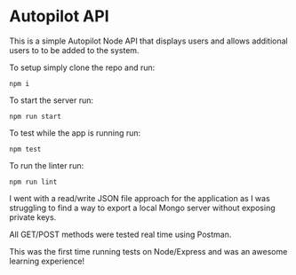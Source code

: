 # Autopilot API

This is a simple Autopilot Node API that displays users and allows additional users to to be added to the system.

To setup simply clone the repo and run:
```
npm i
```
To start the server run:
```
npm run start
```
To test while the app is running run:
```
npm test
```
To run the linter run:
```
npm run lint
```
I went with a read/write JSON file approach for the application as I was struggling to find a way to export a local Mongo server without exposing private keys.

All GET/POST methods were tested real time using Postman.

This was the first time running tests on Node/Express and was an awesome learning experience!
